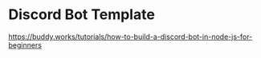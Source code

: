 # Discord Bot Template

https://buddy.works/tutorials/how-to-build-a-discord-bot-in-node-js-for-beginners

